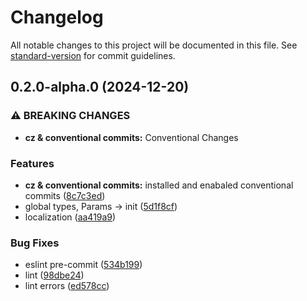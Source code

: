 # Changelog

All notable changes to this project will be documented in this file. See [standard-version](https://github.com/conventional-changelog/standard-version) for commit guidelines.

## 0.2.0-alpha.0 (2024-12-20)

### ⚠ BREAKING CHANGES

- **cz & conventional commits:** Conventional Changes

### Features

- **cz & conventional commits:** installed and enabaled conventional commits ([8c7c3ed](https://gitlab.com/momenti/nextjs-boilerplate-by-salah/commit/8c7c3edbcd511eeb7f6649ce2481d560417480a2))
- global types, Params -> init ([5d1f8cf](https://gitlab.com/momenti/nextjs-boilerplate-by-salah/commit/5d1f8cfec81f1e1c154bba591cb5b813bf66f670))
- localization ([aa419a9](https://gitlab.com/momenti/nextjs-boilerplate-by-salah/commit/aa419a97d81ebd2ffa2a83b839eecbc5d703ad1a))

### Bug Fixes

- eslint pre-commit ([534b199](https://gitlab.com/momenti/nextjs-boilerplate-by-salah/commit/534b19957e0b4e516c99cc078e1387df6a77aa3f))
- lint ([98dbe24](https://gitlab.com/momenti/nextjs-boilerplate-by-salah/commit/98dbe245bf70c091e189b0d6c8424abcdb28f431))
- lint errors ([ed578cc](https://gitlab.com/momenti/nextjs-boilerplate-by-salah/commit/ed578cc7989f14f5973f8c7fc19404d4ba61e372))
